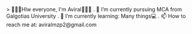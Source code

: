 <html>
  <head>><title>PORTFOLIO</title></head>
  <body>
  🙋🏻‍♂️Hlw everyone, I'm Aviral👨🏻‍💻
. 🔭 I’m currently pursuing MCA from Galgotias University
. 🌱 I’m currently learning: Many things💻
. 📫 How to reach me at: aviralmzp2@gmail.com
  </body>
  </html>

